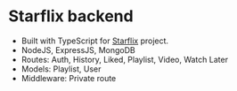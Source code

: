 # Starflix backend

- Built with TypeScript for [Starflix](https://github.com/iRohitGaur/starflix) project.
- NodeJS, ExpressJS, MongoDB
- Routes: Auth, History, Liked, Playlist, Video, Watch Later
- Models: Playlist, User
- Middleware: Private route